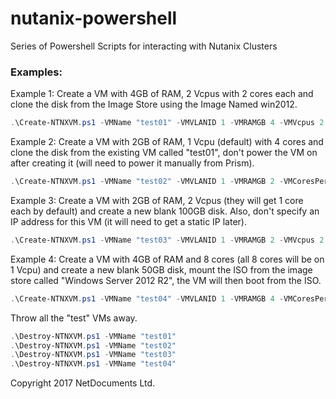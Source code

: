 # nutanix-powershell
Series of Powershell Scripts for interacting with Nutanix Clusters
### Examples:
Example 1: Create a VM with 4GB of RAM, 2 Vcpus with 2 cores each and clone the disk from the Image Store using the Image Named win2012.
````Powershell
.\Create-NTNXVM.ps1 -VMName "test01" -VMVLANID 1 -VMRAMGB 4 -VMVcpus 2 -VMCoresPerVcpu 2 -VMIP "10.1.1.180" -UseImageStore -ImageName "win2012"
````
Example 2: Create a VM with 2GB of RAM, 1 Vcpu (default) with 4 cores and clone the disk from the existing VM called "test01", don't power the VM on after creating it (will need to power it manually from Prism).
````Powershell
.\Create-NTNXVM.ps1 -VMName "test02" -VMVLANID 1 -VMRAMGB 2 -VMCoresPerVcpu 4 -VMIP "10.1.1.180" -CloneExistingVM -ExistingVMName "test01" -noPowerOn
````
Example 3: Create a VM with 2GB of RAM, 2 Vcpus (they will get 1 core each by default) and create a new blank 100GB disk. Also, don't specify an IP address for this VM (it will need to get a static IP later).
````Powershell
.\Create-NTNXVM.ps1 -VMName "test03" -VMVLANID 1 -VMRAMGB 2 -VMVcpus 2 -UseBlankDisk -DiskSizeGB 100
````
Example 4: Create a VM with 4GB of RAM and 8 cores (all 8 cores will be on 1 Vcpu) and create a new blank 50GB disk, mount the ISO from the image store called "Windows Server 2012 R2", the VM will then boot from the ISO.
````Powershell
.\Create-NTNXVM.ps1 -VMName "test04" -VMVLANID 1 -VMRAMGB 4 -VMCoresPerVcpu 8 -VMIP "10.1.1.180" -UseBlankDisk -DiskSizeGB 50 -MountISO -ISOName "Windows Server 2012 R2"
````
Throw all the "test" VMs away.
````Powershell
.\Destroy-NTNXVM.ps1 -VMName "test01"
.\Destroy-NTNXVM.ps1 -VMName "test02"
.\Destroy-NTNXVM.ps1 -VMName "test03"
.\Destroy-NTNXVM.ps1 -VMName "test04"
````
Copyright 2017 NetDocuments Ltd.
